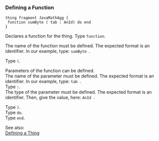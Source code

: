 ### <a name="Defining-a-Function"></a>Defining a Function

```
thing fragment JavaMathAgg {
 function sumByte ( tab : AnId) do end 
}

```
Declares a function for the thing. Type `function`. 

The name of the function must be defined. The expected format is an identifier. In our example, type: `sumByte `.

Type `(`.
 
 Parameters of the function can be defined.<br>
The name of the parameter must be defined. The expected format is an identifier. In our example, type: `tab `.
<br>
Type `:`. 
<br>
The type of the parameter must be defined. The expected format is an identifier.
Then, give the value, here: `AnId `.

Type `)`. 
<br>
Type `do`. 
<br>
Type `end`. 


See also:<br/>
[Defining a Thing](Defining-a-Thing)
